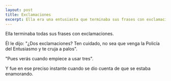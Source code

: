 ```yaml
---
layout: post
title: Exclamaciones
excerpt: Ella era una entusiasta que terminaba sus frases con exclamaciones...
---
```


Ella terminaba todas sus frases con exclamaciones.

Él le dijo: "¿Dos exclamaciones? Ten cuidado, no sea que venga la Policía del Entusiasmo y te cruja a palos".

"Pues verás cuando empiece a usar tres".

Y fue en ese preciso instante cuando se dio cuenta de que se estaba enamorando.
